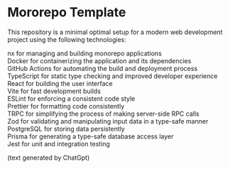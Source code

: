 # Mororepo Template
This repository is a minimal optimal setup for a modern web development project using the following technologies:

nx for managing and building monorepo applications  
Docker for containerizing the application and its dependencies  
GitHub Actions for automating the build and deployment process  
TypeScript for static type checking and improved developer experience  
React for building the user interface  
Vite for fast development builds  
ESLint for enforcing a consistent code style  
Prettier for formatting code consistently  
TRPC for simplifying the process of making server-side RPC calls  
Zod for validating and manipulating input data in a type-safe manner  
PostgreSQL for storing data persistently  
Prisma for generating a type-safe database access layer  
Jest for unit and integration testing  

(text generated by ChatGpt)


